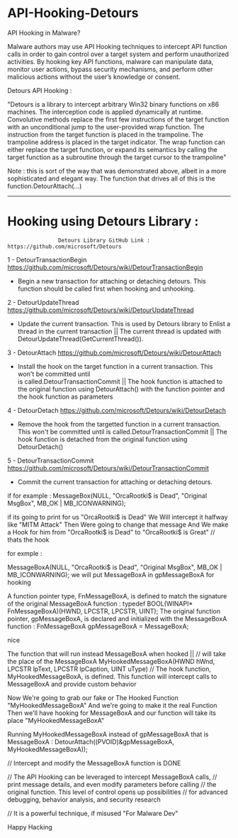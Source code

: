 # API-Hooking-Detours


API Hooking in Malware? 

Malware authors may use API Hooking techniques to intercept API function 
calls in order to gain control over a target system and perform unauthorized 
activities. By hooking key API functions, malware can manipulate data, monitor 
user actions, bypass security mechanisms, and perform other malicious actions 
without the user’s knowledge or consent.


Detours API Hooking : 

"Detours is a library to intercept arbitrary Win32 binary functions on x86 machines. 
The interception code is applied dynamically at runtime. Convolutive methods replace 
the first few instructions of the target function with an unconditional jump to the 
user-provided wrap function. The instruction from the target function is placed in 
the trampoline. The trampoline address is placed in the target indicator. The wrap 
function can either replace the target function, or expand its semantics by calling 
the target function as a subroutine through the target cursor to the trampoline"

Note : 
      this is sort of the way that was demonstrated above, albeit in a more 
	    sophisticated and elegant way. The function that drives all of this is 
	    the function.DetourAttach(…)
___________________________________________________________________________________


# Hooking using Detours Library :

                    Detours Library GitHub Link : https://github.com/microsoft/Detours
1 - DetourTransactionBegin        https://github.com/microsoft/Detours/wiki/DetourTransactionBegin  
  - Begin a new transaction for attaching or detaching detours. This function should be called first 
    when hooking and unhooking.

2 - DetourUpdateThread            https://github.com/microsoft/Detours/wiki/DetourUpdateThread
  - Update the current transaction. This is used by Detours library to Enlist a thread in the current 
    transaction || The current thread is updated with DetourUpdateThread(GetCurrentThread()).

3 - DetourAttach                  https://github.com/microsoft/Detours/wiki/DetourAttach
  - Install the hook on the target function in a current transaction. This won't be committed until  
     is called.DetourTransactionCommit || The hook function is attached to the original function 
     using DetourAttach() with the function pointer and the hook function as parameters

4 - DetourDetach                  https://github.com/microsoft/Detours/wiki/DetourDetach
  - Remove the hook from the targetted function in a current transaction. This won't be committed 
     until  is called.DetourTransactionCommit || The hook function is detached from the original 
     function using DetourDetach()

5 - DetourTransactionCommit       https://github.com/microsoft/Detours/wiki/DetourTransactionCommit
  - Commit the current transaction for attaching or detaching detours.












if for example :     MessageBox(NULL, "OrcaRootki$ is Dead", "Original MsgBox", MB_OK | MB_ICONWARNING);

if its going to print for us "OrcaRootki$ is Dead" We Will intercept it halfway like "MITM Attack"
Then Were going to change that message And We make a Hook for him from "OrcaRootki$ is Dead" to 
"OrcaRootki$ is Great"  // thats the hook 




for exmple : 

MessageBoxA(NULL, "OrcaRootki$ is Dead", "Original MsgBox", MB_OK | MB_ICONWARNING);
we will put MessageBoxA in gpMessageBoxA for hooking 

A function pointer type, FnMessageBoxA, is defined to match the signature of the original MessageBoxA function :
typedef BOOL(WINAPI* FnMessageBoxA)(HWND, LPCSTR, LPCSTR, UINT);
The original function pointer, gpMessageBoxA, is declared and initialized with the MessageBoxA function :
FnMessageBoxA gpMessageBoxA = MessageBoxA;

nice 

The function that will run instead MessageBoxA when hooked || // will take the place of the MessageBoxA
MyHookedMessageBoxA(HWND hWnd, LPCSTR lpText, LPCSTR lpCaption, UINT uType)          // The hook function, MyHookedMessageBoxA, is defined. This function will intercept calls to MessageBoxA and provide custom behavior

Now We're going to grab our fake or The Hooked Function "MyHookedMessageBoxA" And we're going to make it the real Function 
Then we'll have hooking for MessageBoxA and our function will take its place "MyHookedMessageBoxA"

Running MyHookedMessageBoxA instead of gpMessageBoxA that is MessageBoxA :
	DetourAttach((PVOID)&gpMessageBoxA, MyHookedMessageBoxA));
	
	
	
	
//  Intercept and modify the MessageBoxA function is DONE

//  The API Hooking can be leveraged to intercept MessageBoxA calls, 
//  print message details, and even modify parameters before calling 
//	the original function. This level of control opens up possibilities 
//	for advanced debugging, behavior analysis, and security research
	
//	It is a powerful technique, if misused "For Malware Dev"
	
	
	



Happy Hacking




